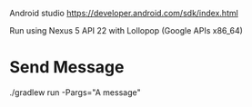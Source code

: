 Android studio
https://developer.android.com/sdk/index.html

Run using Nexus 5 API 22 with Lollopop (Google APIs x86_64)

# Send Message #

./gradlew run -Pargs="A message"
